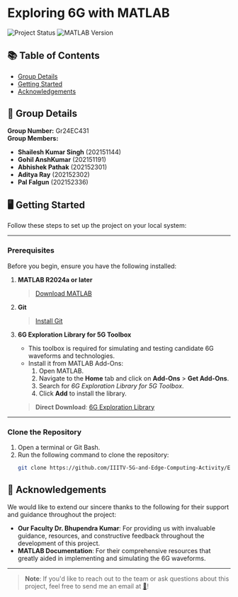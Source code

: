 # Exploring 6G with MATLAB

![Project Status](https://img.shields.io/badge/Status-Active-brightgreen)
![MATLAB Version](https://img.shields.io/badge/MATLAB-%E2%89%A5%202024a-blue)

## 📚 Table of Contents
- [Group Details](#group-details)
- [Getting Started](#getting-started)
- [Acknowledgements](#acknowledgements)

## 🚀 Group Details 
**Group Number:** Gr24EC431  
**Group Members:**
- **Shailesh Kumar Singh** (202151144)
- **Gohil AnshKumar** (202151191)
- **Abhishek Pathak** (202152301)
- **Aditya Ray** (202152302)
- **Pal Falgun** (202152336)


## 🖥️ Getting Started

Follow these steps to set up the project on your local system:

---

### Prerequisites

Before you begin, ensure you have the following installed:

1. **MATLAB R2024a or later**
   > [Download MATLAB](https://www.mathworks.com/downloads)
   
2. **Git**
   > [Install Git](https://git-scm.com/book/en/v2/Getting-Started-Installing-Git)
   
3. **6G Exploration Library for 5G Toolbox**
   - This toolbox is required for simulating and testing candidate 6G waveforms and technologies.
   - Install it from MATLAB Add-Ons:
     1. Open MATLAB.
     2. Navigate to the **Home** tab and click on **Add-Ons** > **Get Add-Ons**.
     3. Search for *6G Exploration Library for 5G Toolbox*.
     4. Click **Add** to install the library.
   > **Direct Download**: [6G Exploration Library](https://in.mathworks.com/matlabcentral/fileexchange/157771-6g-exploration-library-for-5g-toolbox)

---

### Clone the Repository

1. Open a terminal or Git Bash.
2. Run the following command to clone the repository:
   ```bash
   git clone https://github.com/IIITV-5G-and-Edge-Computing-Activity/Exploring-6G-with-MATLAB.git


## 👏 Acknowledgements

We would like to extend our sincere thanks to the following for their support and guidance throughout the project:

- **Our Faculty Dr. Bhupendra Kumar**: For providing us with invaluable guidance, resources, and constructive feedback throughout the development of this project.
- **MATLAB Documentation**: For their comprehensive resources that greatly aided in implementing and simulating the 6G waveforms.


---

> **Note**: If you'd like to reach out to the team or ask questions about this project, feel free to send me an email at [📧](mailto:adityadns03@gmail.com)!
